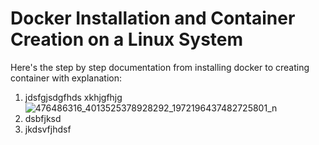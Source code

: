 # Docker Installation and Container Creation on a Linux System
 Here's the step by step documentation from installing docker to creating container with explanation:

  1. jdsfgjsdgfhds
     xkhjgfhjg
     ![476486316_4013525378928292_1972196437482725801_n](https://github.com/user-attachments/assets/d0e282cb-02fd-4039-b3b6-805edcccc112)
  3. dsbfjksd
  4. jkdsvfjhdsf
